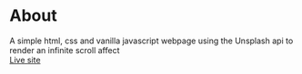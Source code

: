 # About
A simple html, css and vanilla javascript webpage using the Unsplash api to render an infinite scroll affect <br>
[Live site](https://clupai8o0.github.io/Infinite-Scroll/)
